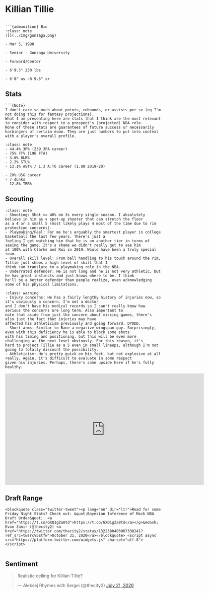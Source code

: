 Killian Tillie
===
```{image} ../img/killian_tillie.jpg
```

```{margin}
```{admonition} Bio
:class: note
![](../img/gonzaga.png)

- Mar 5, 1998

- Senior - Gonzaga University

- Forward/Center

- 6'9.5" 230 lbs

- 6'8" ws ~8'9.5" sr
```

## Stats
```{margin}
```{Note}
I don't care so much about points, rebounds, or assists per se (eg I'm not doing this for fantasy projections). 
What I am presenting here are stats that I think are the most relevant to consider with respect to a prospect's (projected) NBA role.
None of these stats are guarantees of future success or necessarily harbingers of certain doom. They are just numbers to put into context with a player's overall profile.
```

```{admonition} Noteworthy
:class: note
- 44.4% 3P% (239 3PA career)
- 75% FT% (196 FTA)
- 3.6% BLK%
- 2.2% STL%
- 13.1% AST% / 1.3 A:TO career (1.88 2019-20)
```

```{Caution}
- 20% USG career
- 7 dunks
- 12.8% TRB%
```

## Scouting
```{admonition} Strengths
:class: note
- Shooting: Shot >= 40% on 3s every single season. I absolutely believe in him as a spot-up shooter that can stretch the floor
as a 4 or a small 5 (most likely plays 4 most of the time due to rim protection concerns).
- Playmaking/Feel: For me he's arguably the smartest player in college basketball the last few years. There's just a 
feeling I get watching him that he is on another tier in terms of seeing the game. It's a shame we didn't really get to see him
at 100% with Clarke and Rui in 2019. Would have been a truly special team.
- Overall skill level: From ball handling to his touch around the rim, Tillie just shows a high level of skill that I 
think can translate to a playmaking role in the NBA.
- Underrated defender: He is not long and he is not very athletic, but he has great instincts and just knows where to be. I think
he'll be a better defender than people realize, even acknowledging some of his physical limitations.
```

```{admonition} Weaknesses
:class: warning
- Injury concerns: He has a fairly lengthy history of injuries now, so it's obviously a concern. I'm not a doctor
and I don't have his medical records so I can't really know how serious the concerns are long term. Also important to
note that aside from just the concern about missing games, there's also just the fact that injuries may have
affected his athleticism previously and going forward. DYODD.
- Short arms: Similar to Bane a negative wingspan guy. Surprisingly, even with this deficiency he is able to block some shots
with his timing and positioning, but this will be even more challenging at the next level obviously. For this reason, it's 
hard to project Tillie as a 5 even in small lineups, although I'm not going to totally discount the possibility. 
- Athleticism: He's pretty quick on his feet, but not explosive at all really. Again, it's difficult to evaluate in some respect
given his injuries. Perhaps, there's some upside here if he's fully healthy.
```

<iframe width="640" height="360" src="https://www.youtube.com/embed/7JsvSA88jos" frameborder="0" allow="accelerometer; autoplay; encrypted-media; gyroscope; picture-in-picture" allowfullscreen></iframe>

## Draft Range
```{margin}
<blockquote class="twitter-tweet"><p lang="en" dir="ltr">Read for some Friday Night Stats? Check out: &quot;Bayesian Inference of Mock NBA Draft Order&quot;. <a href="https://t.co/GXQ1gZa8td">https://t.co/GXQ1gZa8td</a></p>&mdash; Evan Zamir (@thecity2) <a href="https://twitter.com/thecity2/status/1322380403907338241?ref_src=twsrc%5Etfw">October 31, 2020</a></blockquote> <script async src="https://platform.twitter.com/widgets.js" charset="utf-8"></script>
```

```{image} ../plrange/killian_tillie.png
```

## Sentiment

<blockquote class="twitter-tweet"><p lang="en" dir="ltr">Realistic ceiling for Killian Tillie?</p>&mdash; Aleksej Rhymes with Sergei (@thecity2) <a href="https://twitter.com/thecity2/status/1285583157035560961?ref_src=twsrc%5Etfw">July 21, 2020</a></blockquote> <script async src="https://platform.twitter.com/widgets.js" charset="utf-8"></script>